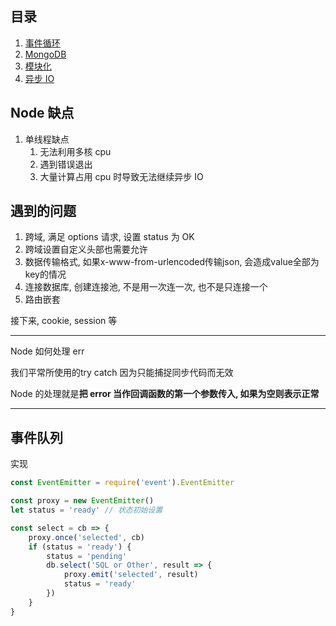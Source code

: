 ## 目录

1. [事件循环](./eventLoop.md)
2. [MongoDB](./MongoDB.md)
3. [模块化](./module.md)
4. [异步 IO](asyncio.md)













## Node 缺点

1. 单线程缺点
   1. 无法利用多核 cpu
   2. 遇到错误退出
   3. 大量计算占用 cpu 时导致无法继续异步 IO

## 遇到的问题

1. 跨域, 满足 options 请求, 设置 status 为 OK
2. 跨域设置自定义头部也需要允许
3. 数据传输格式, 如果x-www-from-urlencoded传输json, 会造成value全部为key的情况
4. 连接数据库, 创建连接池, 不是用一次连一次, 也不是只连接一个
5. 路由嵌套

接下来, cookie, session 等

---

Node 如何处理 err

我们平常所使用的try catch 因为只能捕捉同步代码而无效

Node 的处理就是**把 error 当作回调函数的第一个参数传入, 如果为空则表示正常**

---

## 事件队列

实现

```js
const EventEmitter = require('event').EventEmitter

const proxy = new EventEmitter()
let status = 'ready' // 状态初始设置

const select = cb => {
    proxy.once('selected', cb)
    if (status = 'ready') {
        status = 'pending'
        db.select('SQL or Other', result => {
            proxy.emit('selected', result)
        	status = 'ready'
        })
    }
}
```


